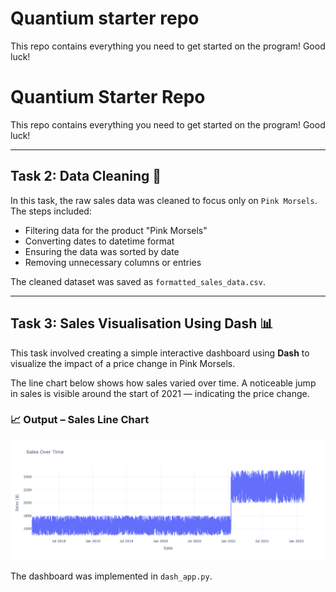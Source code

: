 # Quantium starter repo
This repo contains everything you need to get started on the program! Good luck!

# Quantium Starter Repo

This repo contains everything you need to get started on the program! Good luck!

---

## Task 2: Data Cleaning 🧹

In this task, the raw sales data was cleaned to focus only on `Pink Morsels`. The steps included:

- Filtering data for the product "Pink Morsels"
- Converting dates to datetime format
- Ensuring the data was sorted by date
- Removing unnecessary columns or entries

The cleaned dataset was saved as `formatted_sales_data.csv`.

---

## Task 3: Sales Visualisation Using Dash 📊

This task involved creating a simple interactive dashboard using **Dash** to visualize the impact of a price change in Pink Morsels.

The line chart below shows how sales varied over time. A noticeable jump in sales is visible around the start of 2021 — indicating the price change.

### 📈 Output – Sales Line Chart

![Sales Line Chart](newplot.png)

The dashboard was implemented in `dash_app.py`.
